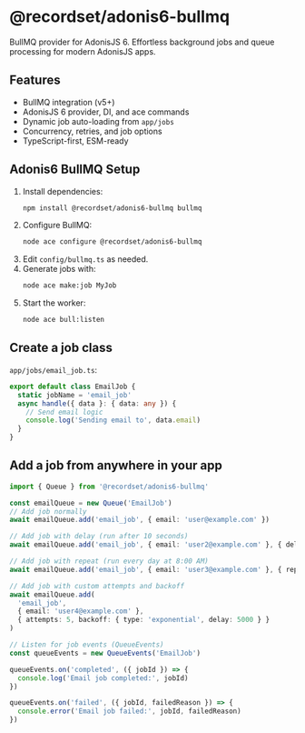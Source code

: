 # @recordset/adonis6-bullmq

BullMQ provider for AdonisJS 6. Effortless background jobs and queue processing for modern AdonisJS apps.

## Features

- BullMQ integration (v5+)
- AdonisJS 6 provider, DI, and ace commands
- Dynamic job auto-loading from `app/jobs`
- Concurrency, retries, and job options
- TypeScript-first, ESM-ready

## Adonis6 BullMQ Setup

1. Install dependencies:
   ```bash
   npm install @recordset/adonis6-bullmq bullmq
   ```
2. Configure BullMQ:
   ```bash
   node ace configure @recordset/adonis6-bullmq
   ```
3. Edit `config/bullmq.ts` as needed.
4. Generate jobs with:
   ```bash
   node ace make:job MyJob
   ```
5. Start the worker:
   ```bash
   node ace bull:listen
   ```

## Create a job class

`app/jobs/email_job.ts`:

```typescript
export default class EmailJob {
  static jobName = 'email_job'
  async handle({ data }: { data: any }) {
    // Send email logic
    console.log('Sending email to', data.email)
  }
}
```

## Add a job from anywhere in your app

```typescript
import { Queue } from '@recordset/adonis6-bullmq'

const emailQueue = new Queue('EmailJob')
// Add job normally
await emailQueue.add('email_job', { email: 'user@example.com' })

// Add job with delay (run after 10 seconds)
await emailQueue.add('email_job', { email: 'user2@example.com' }, { delay: 10000 })

// Add job with repeat (run every day at 8:00 AM)
await emailQueue.add('email_job', { email: 'user3@example.com' }, { repeat: { cron: '0 8 * * *' } })

// Add job with custom attempts and backoff
await emailQueue.add(
  'email_job',
  { email: 'user4@example.com' },
  { attempts: 5, backoff: { type: 'exponential', delay: 5000 } }
)

// Listen for job events (QueueEvents)
const queueEvents = new QueueEvents('EmailJob')

queueEvents.on('completed', ({ jobId }) => {
  console.log('Email job completed:', jobId)
})

queueEvents.on('failed', ({ jobId, failedReason }) => {
  console.error('Email job failed:', jobId, failedReason)
})
```
